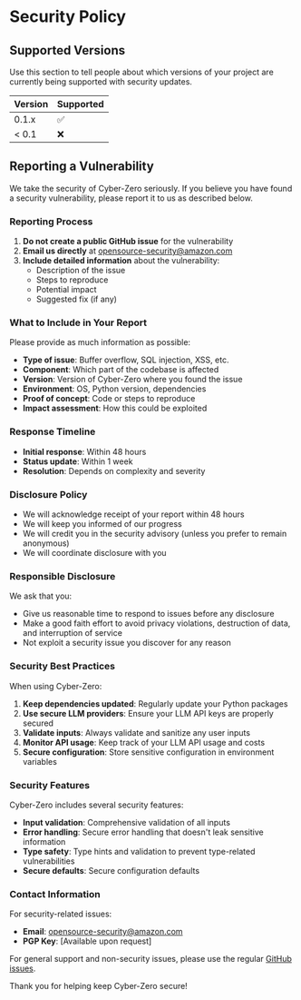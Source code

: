 # Security Policy

## Supported Versions

Use this section to tell people about which versions of your project are currently being supported with security updates.

| Version | Supported          |
| ------- | ------------------ |
| 0.1.x   | :white_check_mark: |
| < 0.1   | :x:                |

## Reporting a Vulnerability

We take the security of Cyber-Zero seriously. If you believe you have found a security vulnerability, please report it to us as described below.

### Reporting Process

1. **Do not create a public GitHub issue** for the vulnerability
2. **Email us directly** at [opensource-security@amazon.com](mailto:opensource-security@amazon.com)
3. **Include detailed information** about the vulnerability:
   - Description of the issue
   - Steps to reproduce
   - Potential impact
   - Suggested fix (if any)

### What to Include in Your Report

Please provide as much information as possible:

- **Type of issue**: Buffer overflow, SQL injection, XSS, etc.
- **Component**: Which part of the codebase is affected
- **Version**: Version of Cyber-Zero where you found the issue
- **Environment**: OS, Python version, dependencies
- **Proof of concept**: Code or steps to reproduce
- **Impact assessment**: How this could be exploited

### Response Timeline

- **Initial response**: Within 48 hours
- **Status update**: Within 1 week
- **Resolution**: Depends on complexity and severity

### Disclosure Policy

- We will acknowledge receipt of your report within 48 hours
- We will keep you informed of our progress
- We will credit you in the security advisory (unless you prefer to remain anonymous)
- We will coordinate disclosure with you

### Responsible Disclosure

We ask that you:

- Give us reasonable time to respond to issues before any disclosure
- Make a good faith effort to avoid privacy violations, destruction of data, and interruption of service
- Not exploit a security issue you discover for any reason

### Security Best Practices

When using Cyber-Zero:

1. **Keep dependencies updated**: Regularly update your Python packages
2. **Use secure LLM providers**: Ensure your LLM API keys are properly secured
3. **Validate inputs**: Always validate and sanitize any user inputs
4. **Monitor API usage**: Keep track of your LLM API usage and costs
5. **Secure configuration**: Store sensitive configuration in environment variables

### Security Features

Cyber-Zero includes several security features:

- **Input validation**: Comprehensive validation of all inputs
- **Error handling**: Secure error handling that doesn't leak sensitive information
- **Type safety**: Type hints and validation to prevent type-related vulnerabilities
- **Secure defaults**: Secure configuration defaults

### Contact Information

For security-related issues:

- **Email**: [opensource-security@amazon.com](mailto:opensource-security@amazon.com)
- **PGP Key**: [Available upon request]

For general support and non-security issues, please use the regular [GitHub issues](https://github.com/amazon-science/cyber-zero/issues).

Thank you for helping keep Cyber-Zero secure! 